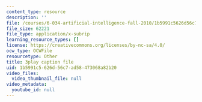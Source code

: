 ```yaml
---
content_type: resource
description: ''
file: /courses/6-034-artificial-intelligence-fall-2010/1b5991c5626d56c7ad58473068a82b20_STjW3eH0Cik.vtt
file_size: 62221
file_type: application/x-subrip
learning_resource_types: []
license: https://creativecommons.org/licenses/by-nc-sa/4.0/
ocw_type: OCWFile
resourcetype: Other
title: 3play caption file
uid: 1b5991c5-626d-56c7-ad58-473068a82b20
video_files:
  video_thumbnail_file: null
video_metadata:
  youtube_id: null
---
```

